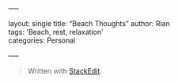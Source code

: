 –––

layout: single
title: “Beach Thoughts”
author: Rian  
tags:  'Beach, rest, relaxation'  
categories: Personal

–––



> Written with [StackEdit](https://stackedit.io/).
<!--stackedit_data:
eyJwcm9wZXJ0aWVzIjoidGl0bGU6IEJlYWNoIFRob3VnaHRzXG
5hdXRob3I6IFJpYW5cbnRhZ3M6ICdCZWFjaCwgcmVzdCwgcmVs
YXhhdGlvbidcbmNhdGVnb3JpZXM6IFBlcnNvbmFsXG5leHRlbn
Npb25zOlxuICBwcmVzZXQ6IHplcm9cbiIsImhpc3RvcnkiOlsy
MDQ2MjM1OTg0LC0zOTc1ODEyMTQsMjAzODkyODY1OSwxMjY3MD
ExNTcxXX0=
-->